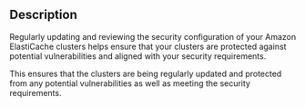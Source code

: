 ## Description

Regularly updating and reviewing the security configuration of your Amazon ElastiCache clusters helps ensure that your clusters are protected against potential vulnerabilities and aligned with your security requirements.

This ensures that the clusters are being regularly updated and protected from any potential vulnerabilities as well as meeting the security requirements.
